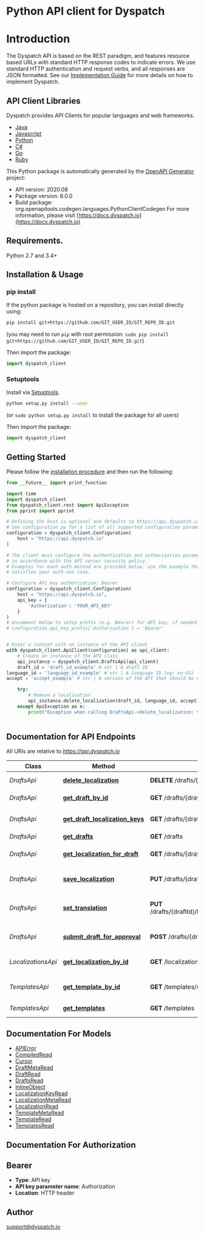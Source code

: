 # Python API client for Dyspatch

# Introduction

The Dyspatch API is based on the REST paradigm, and features resource based URLs with standard HTTP response
codes to indicate errors. We use standard HTTP authentication and request verbs, and all responses are JSON formatted.
See our [Implementation Guide](https://docs.dyspatch.io/development/implementing_dyspatch/) for more details on
how to implement Dyspatch.

## API Client Libraries
Dyspatch provides API Clients for popular languages and web frameworks.

- [Java](https://github.com/getdyspatch/dyspatch-java)
- [Javascript](https://github.com/getdyspatch/dyspatch-javascript)
- [Python](https://github.com/getdyspatch/dyspatch-python)
- [C#](https://github.com/getdyspatch/dyspatch-dotnet)
- [Go](https://github.com/getdyspatch/dyspatch-golang)
- [Ruby](https://github.com/getdyspatch/dyspatch-ruby)


This Python package is automatically generated by the [OpenAPI Generator](https://openapi-generator.tech) project:

- API version: 2020.08
- Package version: 6.0.0
- Build package: org.openapitools.codegen.languages.PythonClientCodegen
For more information, please visit [https://docs.dyspatch.io](https://docs.dyspatch.io)

## Requirements.

Python 2.7 and 3.4+

## Installation & Usage
### pip install

If the python package is hosted on a repository, you can install directly using:

```sh
pip install git+https://github.com/GIT_USER_ID/GIT_REPO_ID.git
```
(you may need to run `pip` with root permission: `sudo pip install git+https://github.com/GIT_USER_ID/GIT_REPO_ID.git`)

Then import the package:
```python
import dyspatch_client
```

### Setuptools

Install via [Setuptools](http://pypi.python.org/pypi/setuptools).

```sh
python setup.py install --user
```
(or `sudo python setup.py install` to install the package for all users)

Then import the package:
```python
import dyspatch_client
```

## Getting Started

Please follow the [installation procedure](#installation--usage) and then run the following:

```python
from __future__ import print_function

import time
import dyspatch_client
from dyspatch_client.rest import ApiException
from pprint import pprint

# Defining the host is optional and defaults to https://api.dyspatch.io
# See configuration.py for a list of all supported configuration parameters.
configuration = dyspatch_client.Configuration(
    host = "https://api.dyspatch.io"
)

# The client must configure the authentication and authorization parameters
# in accordance with the API server security policy.
# Examples for each auth method are provided below, use the example that
# satisfies your auth use case.

# Configure API key authorization: Bearer
configuration = dyspatch_client.Configuration(
    host = "https://api.dyspatch.io",
    api_key = {
        'Authorization': 'YOUR_API_KEY'
    }
)
# Uncomment below to setup prefix (e.g. Bearer) for API key, if needed
# configuration.api_key_prefix['Authorization'] = 'Bearer'


# Enter a context with an instance of the API client
with dyspatch_client.ApiClient(configuration) as api_client:
    # Create an instance of the API class
    api_instance = dyspatch_client.DraftsApi(api_client)
    draft_id = 'draft_id_example' # str | A draft ID
language_id = 'language_id_example' # str | A language ID (eg: en-US)
accept = 'accept_example' # str | A version of the API that should be used for the request. For example, to use version \"2020.08\", set the value to \"application/vnd.dyspatch.2020.08+json\"

    try:
        # Remove a localization
        api_instance.delete_localization(draft_id, language_id, accept)
    except ApiException as e:
        print("Exception when calling DraftsApi->delete_localization: %s\n" % e)
    
```

## Documentation for API Endpoints

All URIs are relative to *https://api.dyspatch.io*

Class | Method | HTTP request | Description
------------ | ------------- | ------------- | -------------
*DraftsApi* | [**delete_localization**](docs/DraftsApi.md#delete_localization) | **DELETE** /drafts/{draftId}/localizations/{languageId} | Remove a localization
*DraftsApi* | [**get_draft_by_id**](docs/DraftsApi.md#get_draft_by_id) | **GET** /drafts/{draftId} | Get Draft by ID
*DraftsApi* | [**get_draft_localization_keys**](docs/DraftsApi.md#get_draft_localization_keys) | **GET** /drafts/{draftId}/localizationKeys | Get localization keys
*DraftsApi* | [**get_drafts**](docs/DraftsApi.md#get_drafts) | **GET** /drafts | List Drafts
*DraftsApi* | [**get_localization_for_draft**](docs/DraftsApi.md#get_localization_for_draft) | **GET** /drafts/{draftId}/localizations | Get localizations on a draft
*DraftsApi* | [**save_localization**](docs/DraftsApi.md#save_localization) | **PUT** /drafts/{draftId}/localizations/{languageId} | Create or update a localization
*DraftsApi* | [**set_translation**](docs/DraftsApi.md#set_translation) | **PUT** /drafts/{draftId}/localizations/{languageId}/translations | Set translations for language
*DraftsApi* | [**submit_draft_for_approval**](docs/DraftsApi.md#submit_draft_for_approval) | **POST** /drafts/{draftId}/publishRequest | Submit the draft for approval
*LocalizationsApi* | [**get_localization_by_id**](docs/LocalizationsApi.md#get_localization_by_id) | **GET** /localizations/{localizationId} | Get Localization Object by ID
*TemplatesApi* | [**get_template_by_id**](docs/TemplatesApi.md#get_template_by_id) | **GET** /templates/{templateId} | Get Template by ID
*TemplatesApi* | [**get_templates**](docs/TemplatesApi.md#get_templates) | **GET** /templates | List Templates


## Documentation For Models

 - [APIError](docs/APIError.md)
 - [CompiledRead](docs/CompiledRead.md)
 - [Cursor](docs/Cursor.md)
 - [DraftMetaRead](docs/DraftMetaRead.md)
 - [DraftRead](docs/DraftRead.md)
 - [DraftsRead](docs/DraftsRead.md)
 - [InlineObject](docs/InlineObject.md)
 - [LocalizationKeyRead](docs/LocalizationKeyRead.md)
 - [LocalizationMetaRead](docs/LocalizationMetaRead.md)
 - [LocalizationRead](docs/LocalizationRead.md)
 - [TemplateMetaRead](docs/TemplateMetaRead.md)
 - [TemplateRead](docs/TemplateRead.md)
 - [TemplatesRead](docs/TemplatesRead.md)


## Documentation For Authorization


## Bearer

- **Type**: API key
- **API key parameter name**: Authorization
- **Location**: HTTP header


## Author

support@dyspatch.io


